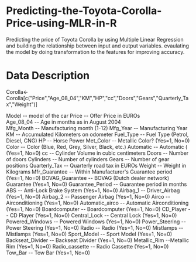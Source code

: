 # Predicting-the-Toyota-Corolla-Price-using-MLR-in-R
Predicting the price of Toyota Corolla by using Multiple Linear Regression and building the relationship between input and output variables.
evaulating the model by doing transformation to the features for improving accuracy.



#  Data Description

Corolla<-Corolla[c("Price","Age_08_04","KM","HP","cc","Doors","Gears","Quarterly_Tax","Weight")]

 

Model -- model of the car
Price  -- Offer Price in EUROs	
Age_08_04 -- Age in months as in August 2004	
Mfg_Month -- Manufacturing month (1-12)	
Mfg_Year	-- Manufacturing Year
KM -- Accumulated Kilometers on odometer
Fuel_Type	 -- Fuel Type (Petrol, Diesel, CNG)
HP -- Horse Power
Met_Color	 -- Metallic Color?  (Yes=1, No=0)
Color -- Color (Blue, Red, Grey, Silver, Black, etc.)
Automatic	-- Automatic ( (Yes=1, No=0)
cc -- Cylinder Volume in cubic centimeters
Doors -- Number of doors
Cylinders	-- Number of cylinders
Gears -- Number of gear positions
Quarterly_Tax -- Quarterly road tax in EUROs
Weight -- Weight in Kilograms
Mfr_Guarantee -- Within Manufacturer's Guarantee period  (Yes=1, No=0)
BOVAG_Guarantee -- BOVAG (Dutch dealer network) Guarantee  (Yes=1, No=0)
Guarantee_Period -- 	Guarantee period in months
ABS -- Anti-Lock Brake System (Yes=1, No=0)
Airbag_1 -- Driver_Airbag  (Yes=1, No=0)
Airbag_2 -- Passenger Airbag  (Yes=1, No=0)
Airco -- Airconditioning  (Yes=1, No=0)
Automatic_airco -- Automatic Airconditioning  (Yes=1, No=0)
Boardcomputer -- Boardcomputer  (Yes=1, No=0)
CD_Player -- CD Player  (Yes=1, No=0)
Central_Lock -- Central Lock  (Yes=1, No=0)
Powered_Windows -- Powered Windows  (Yes=1, No=0)
Power_Steering -- Power Steering  (Yes=1, No=0)
Radio -- Radio  (Yes=1, No=0)
Mistlamps	-- Mistlamps  (Yes=1, No=0)
Sport_Model -- Sport Model  (Yes=1, No=0)
Backseat_Divider -- Backseat Divider  (Yes=1, No=0)
Metallic_Rim --Metallic Rim  (Yes=1, No=0)
Radio_cassette -- Radio Cassette  (Yes=1, No=0)
Tow_Bar -- Tow Bar  (Yes=1, No=0)


